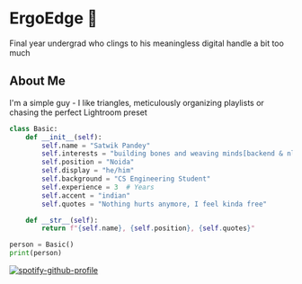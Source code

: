 # ErgoEdge 🦦
Final year undergrad who clings to his meaningless digital handle a bit too much
## About Me
I'm a simple guy - I like triangles, meticulously organizing playlists or chasing the perfect Lightroom preset

<!-- ## Code Snippet -->
```python
class Basic:
    def __init__(self):
        self.name = "Satwik Pandey"
        self.interests = "building bones and weaving minds[backend & nlp]"
        self.position = "Noida"
        self.display = "he/him"
        self.background = "CS Engineering Student"
        self.experience = 3  # Years
        self.accent = "indian"
        self.quotes = "Nothing hurts anymore, I feel kinda free"

    def __str__(self):
        return f"{self.name}, {self.position}, {self.quotes}"

person = Basic()
print(person)

```

[![spotify-github-profile](https://spotify-github-profile.kittinanx.com/api/view?uid=31s5p34tbtnxqkxedzw76h662eci&cover_image=true&theme=default&show_offline=false&background_color=567c81&interchange=true&bar_color=e88c9a&bar_color_cover=false)](https://github.com/kittinan/spotify-github-profile)
